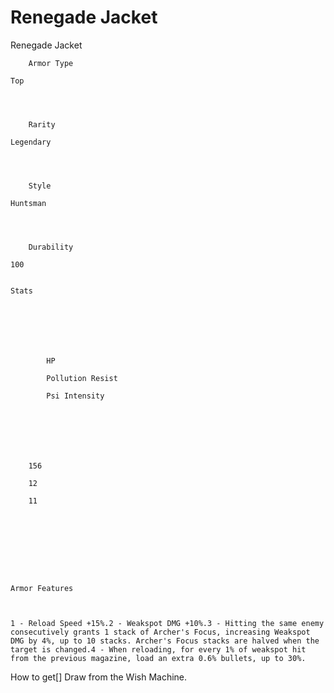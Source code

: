 # Renegade Jacket

Renegade Jacket


	
		
		
	
	



	
		Armor Type
	
	Top



	
		Rarity
	
	Legendary



	
		Style
	
	Huntsman



	
		Durability
	
	100


	Stats

	
	
	
	
		
		
			HP
		
			Pollution Resist
		
			Psi Intensity
		
		
	
	
	
	
	
		156
	
		12
	
		11
	
	
	






	Armor Features


	
	1 - Reload Speed +15%.2 - Weakspot DMG +10%.3 - Hitting the same enemy consecutively grants 1 stack of Archer's Focus, increasing Weakspot DMG by 4%, up to 10 stacks. Archer's Focus stacks are halved when the target is changed.4 - When reloading, for every 1% of weakspot hit from the previous magazine, load an extra 0.6% bullets, up to 30%.







How to get[]
Draw from the Wish Machine.
